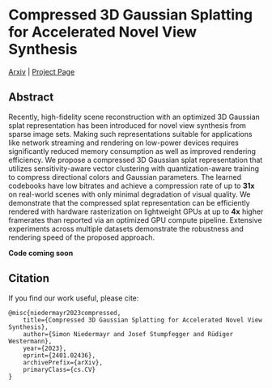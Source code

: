 # Compressed 3D Gaussian Splatting for Accelerated Novel View Synthesis

[Arxiv](https://arxiv.org/abs/2401.02436) | [Project Page](https://keksboter.github.io/c3dgs)

## Abstract
Recently, high-fidelity scene reconstruction with an optimized 3D Gaussian splat representation has been introduced for novel view synthesis from sparse image sets. Making such representations suitable for applications like network streaming and rendering on low-power devices requires significantly reduced memory consumption as well as improved rendering efficiency.
We propose a compressed 3D Gaussian splat representation that utilizes sensitivity-aware vector clustering with quantization-aware training to compress directional colors and Gaussian parameters. The learned codebooks have low bitrates and achieve a compression rate of up to **31x** on real-world scenes with only minimal degradation of visual quality. We demonstrate that the compressed splat representation can be efficiently rendered with hardware rasterization on lightweight GPUs at up to **4x** higher framerates than reported via an optimized GPU compute pipeline. Extensive experiments across multiple datasets demonstrate the robustness and rendering speed of the proposed approach. 

**Code coming soon**

## Citation
If you find our work useful, please cite:
```
@misc{niedermayr2023compressed,
    title={Compressed 3D Gaussian Splatting for Accelerated Novel View Synthesis}, 
    author={Simon Niedermayr and Josef Stumpfegger and Rüdiger Westermann},
    year={2023},
    eprint={2401.02436},
    archivePrefix={arXiv},
    primaryClass={cs.CV}
}
```
